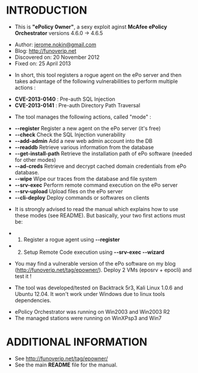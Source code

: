 INTRODUCTION
============

- This is **"ePolicy 0wner"**, a sexy exploit aginst **McAfee ePolicy Orchestrator** versions 4.6.0 -> 4.6.5

 + Author:  jerome.nokin@gmail.com
 + Blog:  http://funoverip.net
 + Discovered on:  20 November 2012 
 + Fixed on:  25 April 2013

- In short, this tool registers a rogue agent on the ePo server and then takes advantage of the following vulnerabilities to perform multiple actions :

 + **CVE-2013-0140** : Pre-auth SQL Injection
 + **CVE-2013-0141** : Pre-auth Directory Path Traversal

- The tool manages the following actions, called "mode" :

 + **--register**              Register a new agent on the ePo server (it's free)
 + **--check**                 Check the SQL Injection vunerability
 + **--add-admin**             Add a new web admin account into the DB
 + **--readdb**                Retrieve various information from the database
 + **--get-install-path**      Retrieve the installation path of ePo software (needed for other modes)
 + **--ad-creds**              Retrieve and decrypt cached domain credentials from ePo database.
 + **--wipe**                  Wipe our traces from the database and file system
 + **--srv-exec**              Perform remote command execution on the ePo server
 + **--srv-upload**            Upload files on the ePo server
 + **--cli-deploy**            Deploy commands or softwares on clients

- It is strongly advised to read the manual which explains how to use these modes (see README). But basically, your two first actions must be:

 + 1) Register a rogue agent using **--register**
 + 2) Setup Remote Code execution using **--srv-exec --wizard**
	   
- You may find a vulnerable version of the ePo software on my blog (http://funoverip.net/tag/epowner/). Deploy 2 VMs (eposrv + epocli) and test it !

- The tool was developed/tested on Backtrack 5r3, Kali Linux 1.0.6 and Ubuntu 12.04. It won't work under Windows due to linux tools dependencies.
 + ePolicy Orchestrator was running on Win2003 and Win2003 R2
 + The managed stations were running on WinXPsp3 and Win7

ADDITIONAL INFORMATION 
======================

- See http://funoverip.net/tag/epowner/
- See the main **README** file for the manual.

